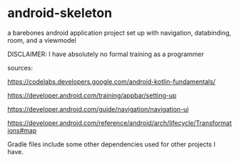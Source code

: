 # android-skeleton
a barebones android application project set up with navigation, databinding, room, and a viewmodel

DISCLAIMER: I have absolutely no formal training as a programmer

sources:

https://codelabs.developers.google.com/android-kotlin-fundamentals/

https://developer.android.com/training/appbar/setting-up

https://developer.android.com/guide/navigation/navigation-ui

https://developer.android.com/reference/android/arch/lifecycle/Transformations#map

Gradle files include some other dependencies used for other projects I have.
